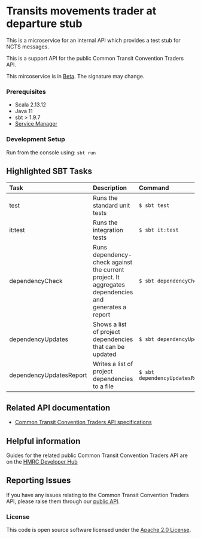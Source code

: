 
# Transits movements trader at departure stub

This is a microservice for an internal API which provides a test stub for NCTS messages.

This is a support API for the public Common Transit Convention Traders API.

This mircoservice is in [Beta](https://www.gov.uk/help/beta). The signature may change. 


### Prerequisites   
- Scala 2.13.12
- Java 11
- sbt > 1.9.7
- [Service Manager](https://github.com/hmrc/service-manager)

### Development Setup

Run from the console using: `sbt run`

## Highlighted SBT Tasks
Task | Description | Command
:-------|:------------|:-----
test | Runs the standard unit tests | ```$ sbt test```
it:test  | Runs the integration tests | ```$ sbt it:test ```
dependencyCheck | Runs dependency-check against the current project. It aggregates dependencies and generates a report | ```$ sbt dependencyCheck```
dependencyUpdates |  Shows a list of project dependencies that can be updated | ```$ sbt dependencyUpdates```
dependencyUpdatesReport | Writes a list of project dependencies to a file | ```$ sbt dependencyUpdatesReport```


## Related API documentation 

- [Common Transit Convention Traders API specifications](https://developer.service.hmrc.gov.uk/api-documentation/docs/api/service/common-transit-convention-traders/1.0)

## Helpful information

Guides for the related public Common Transit Convention Traders API are on the [HMRC Developer Hub](https://developer.service.hmrc.gov.uk/api-documentation/docs/using-the-hub)

## Reporting Issues

If you have any issues relating to the Common Transit Convention Traders API, please raise them through our [public API](https://github.com/hmrc/common-transit-convention-traders#reporting-issues).

### License

This code is open source software licensed under the [Apache 2.0 License]("http://www.apache.org/licenses/LICENSE-2.0.html").
